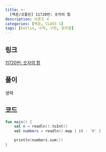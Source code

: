 ```yaml
---
title: >-
  [백준/코틀린] 11720번: 숫자의 합
description: 브론즈 4
categories: [백준, CLASS 1]
tags: [kotlin, 수학, 구현, 문자열]
---
```


## 링크
[11720번: 숫자의 합](https://www.acmicpc.net/problem/11720)

## 풀이
생략

## 코드
```kotlin
fun main() {
    val n = readln().toInt()
    val numbers = readln().map { it - '0' }

    println(numbers.sum())
}

```
